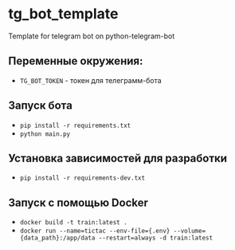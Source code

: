 # tg_bot_template

Template for telegram bot on python-telegram-bot

## Переменные окружения:

- `TG_BOT_TOKEN` - токен для телеграмм-бота

## Запуск бота

- `pip install -r requirements.txt`
- `python main.py`

## Установка зависимостей для разработки

- `pip install -r requirements-dev.txt`

## Запуск с помощью Docker

- `docker build -t train:latest .`
- `docker run --name=tictac --env-file={.env} --volume={data_path}:/app/data --restart=always -d train:latest`
